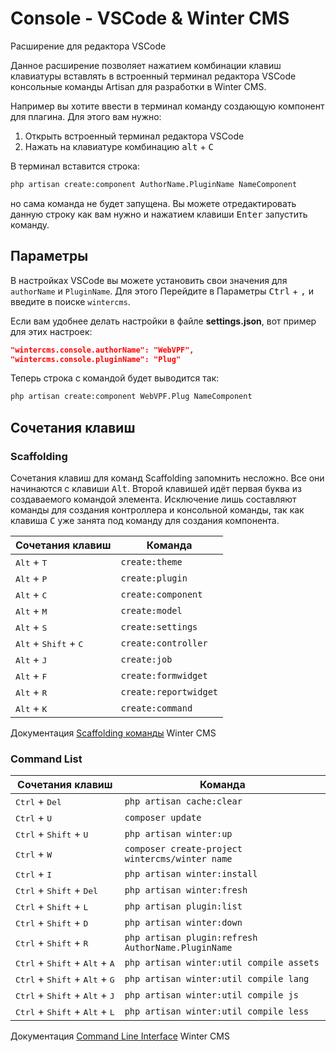 # Console - VSCode & Winter CMS

Расширение для редактора VSCode

Данное расширение позволяет нажатием комбинации клавиш клавиатуры вставлять в встроенный терминал редактора VSCode консольные команды Artisan для разработки в Winter CMS.

Например вы хотите ввести в терминал команду создающую компонент для плагина. Для этого вам нужно:

1. Открыть встроенный терминал редактора VSCode
2. Нажать на клавиатуре комбинацию <kbd>alt</kbd> + <kbd>C</kbd>

В терминал вставится строка:

```bash
php artisan create:component AuthorName.PluginName NameComponent
```

но сама команда не будет запущена. Вы можете отредактировать данную строку как вам нужно и нажатием клавиши <kbd>Enter</kbd> запустить команду.

## Параметры

В настройках VSCode вы можете установить свои значения для `authorName` и `PluginName`. Для этого Перейдите в Параметры <kbd>Ctrl</kbd> + <kbd>,</kbd> и введите в поиске `wintercms`.

Если вам удобнее делать настройки в файле **settings.json**, вот пример для этих настроек:

```json
"wintercms.console.authorName": "WebVPF",
"wintercms.console.pluginName": "Plug"
```

Теперь строка с командой будет выводится так:

```bash
php artisan create:component WebVPF.Plug NameComponent
```

## Сочетания клавиш

### Scaffolding

Сочетания клавиш для команд Scaffolding запомнить несложно. Все они начинаются с клавиши <kbd>Alt</kbd>. Второй клавишей идёт первая буква из создаваемого командой элемента. Исключение лишь составляют команды для создания контроллера и консольной команды, так как клавиша <kbd>C</kbd> уже занята под команду для создания компонента.

<style>
    .attributes-table-precessor + table td:first-child,
    .attributes-table-precessor + table td:first-child > * { white-space: nowrap; }
</style>
<div class="attributes-table-precessor"></div>

Сочетания клавиш                                 | Команда 
-------------------------------------------------|-----------------------
<kbd>Alt</kbd> + <kbd>T</kbd>                    | `create:theme`
<kbd>Alt</kbd> + <kbd>P</kbd>                    | `create:plugin`
<kbd>Alt</kbd> + <kbd>C</kbd>                    | `create:component`
<kbd>Alt</kbd> + <kbd>M</kbd>                    | `create:model`
<kbd>Alt</kbd> + <kbd>S</kbd>                    | `create:settings`
<kbd>Alt</kbd> + <kbd>Shift</kbd> + <kbd>C</kbd> | `create:controller`
<kbd>Alt</kbd> + <kbd>J</kbd>                    | `create:job`
<kbd>Alt</kbd> + <kbd>F</kbd>                    | `create:formwidget`
<kbd>Alt</kbd> + <kbd>R</kbd>                    | `create:reportwidget`
<kbd>Alt</kbd> + <kbd>K</kbd>                    | `create:command`

Документация [Scaffolding команды](https://wintercms.com/docs/console/scaffolding) Winter CMS

### Command List

<style>
    .attributes-table-precessor + table td:first-child,
    .attributes-table-precessor + table td:first-child > * { white-space: nowrap; }
</style>
<div class="attributes-table-precessor"></div>

Сочетания клавиш                                    | Команда 
----------------------------------------------------|-------------------------------------------------
<kbd>Ctrl</kbd> + <kbd>Del</kbd>                    | `php artisan cache:clear`
<kbd>Ctrl</kbd> + <kbd>U</kbd>                      | `composer update`
<kbd>Ctrl</kbd> + <kbd>Shift</kbd> + <kbd>U</kbd>   | `php artisan winter:up`
<kbd>Ctrl</kbd> + <kbd>W</kbd>                      | `composer create-project wintercms/winter name`
<kbd>Ctrl</kbd> + <kbd>I</kbd>                      | `php artisan winter:install`
<kbd>Ctrl</kbd> + <kbd>Shift</kbd> + <kbd>Del</kbd> | `php artisan winter:fresh`
<kbd>Ctrl</kbd> + <kbd>Shift</kbd> + <kbd>L</kbd>   | `php artisan plugin:list`
<kbd>Ctrl</kbd> + <kbd>Shift</kbd> + <kbd>D</kbd>   | `php artisan winter:down`
<kbd>Ctrl</kbd> + <kbd>Shift</kbd> + <kbd>R</kbd>   | `php artisan plugin:refresh AuthorName.PluginName`
<kbd>Ctrl</kbd> + <kbd>Shift</kbd> + <kbd>Alt</kbd> + <kbd>A</kbd> | `php artisan winter:util compile assets`
<kbd>Ctrl</kbd> + <kbd>Shift</kbd> + <kbd>Alt</kbd> + <kbd>G</kbd> | `php artisan winter:util compile lang`
<kbd>Ctrl</kbd> + <kbd>Shift</kbd> + <kbd>Alt</kbd> + <kbd>J</kbd> | `php artisan winter:util compile js`
<kbd>Ctrl</kbd> + <kbd>Shift</kbd> + <kbd>Alt</kbd> + <kbd>L</kbd> | `php artisan winter:util compile less`

Документация [Command Line Interface](https://wintercms.com/docs/console/commands) Winter CMS
